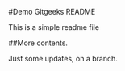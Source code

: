 #Demo Gitgeeks README

This is a simple readme file

##More contents. 

Just some updates, on a branch.